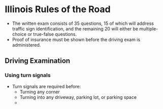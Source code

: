 # Illinois Rules of the Road
- The written exam consists of 35 questions, 15 of which will address traffic sign identification, and the remaining 20 will either be multiple-choice or true-false questions.
- Proof of insurance must be shown before the driving exam is administered.

## Driving Examination
### Using turn signals
- Turn signals are required before:
	- Turning any corner
	- Turning into any driveway, parking lot, or parking space
	- 